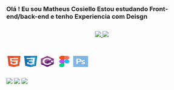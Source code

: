 ### Olá ! Eu sou Matheus Cosiello Estou estudando Front-end/back-end e tenho Experiencia com Deisgn
##

<div align="center">
  <a href="https://github.com/MatheusCosiello">
  <img height="180em" src="https://github-readme-stats.vercel.app/api?username=MatheusCosiello&show_icons=true&theme=dracula&include_all_commits=true&count_private=true"/>
  <img height="130em" src="https://github-readme-stats.vercel.app/api/top-langs/?username=MatheusCosiello&layout=compact&langs_count=7&theme=dracula"/>
    </a>
</div>

 
  ##
 
<div style="display: inline_block"><br>

  <img align="center" alt="Math-HTML" height="30" width="40" src="https://raw.githubusercontent.com/devicons/devicon/master/icons/html5/html5-original.svg">
  <img align="center" alt="Math-CSS" height="30" width="40" src="https://raw.githubusercontent.com/devicons/devicon/master/icons/css3/css3-original.svg">
  <img align="center" alt="Math-Csharp" height="30" width="40" src="https://raw.githubusercontent.com/devicons/devicon/master/icons/csharp/csharp-original.svg">
   <img align="center" alt="Math-Csharp" height="30" width="40" src="https://raw.githubusercontent.com/devicons/devicon/master/icons/figma/figma-original.svg">
  <img align="center" alt="Math-Csharp" height="30" width="40" src="https://github.com/devicons/devicon/blob/master/icons/photoshop/photoshop-plain.svg">

</div>
  
##
  
<div> 

  <a href="https://www.instagram.com/matheus_cosiello.flow/" target="_blank"><img src="https://img.shields.io/badge/-Instagram-%23E4405F?style=for-the-badge&logo=instagram&logoColor=white" target="_blank"></a>
  <a href = "mailto:matheus.cosiello@gmail.com"><img src="https://img.shields.io/badge/-Gmail-%23333?style=for-the-badge&logo=gmail&logoColor=white" target="_blank"></a>
  <a href="https://www.linkedin.com/in/matheus-cosiello-4b2aa6213/" target="_blank"><img src="https://img.shields.io/badge/-LinkedIn-%230077B5?style=for-the-badge&logo=linkedin&logoColor=white" target="_blank"></a> 
 
  
</div>

